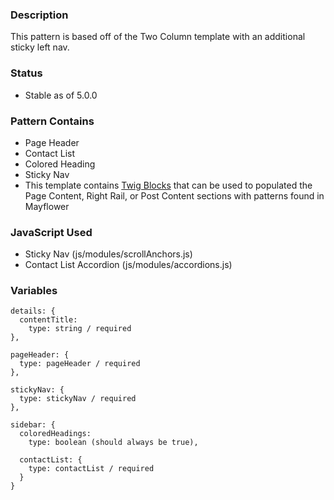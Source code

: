 ### Description
This pattern is based off of the Two Column template with an additional sticky left nav.

### Status
* Stable as of 5.0.0

### Pattern Contains
* Page Header
* Contact List
* Colored Heading
* Sticky Nav
* This template contains [Twig Blocks](https://twig.symfony.com/doc/2.x/tags/extends.html) that can be used to populated the Page Content, Right Rail, or Post Content sections with patterns found in Mayflower


### JavaScript Used
* Sticky Nav (js/modules/scrollAnchors.js)
* Contact List Accordion (js/modules/accordions.js)


### Variables
~~~
details: {
  contentTitle: 
    type: string / required
},

pageHeader: {
  type: pageHeader / required
},

stickyNav: {
  type: stickyNav / required
},

sidebar: {
  coloredHeadings: 
    type: boolean (should always be true),

  contactList: {
    type: contactList / required
  }
}
~~~
